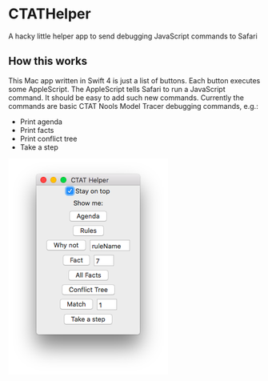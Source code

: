# CTATHelper
A hacky little helper app to send debugging JavaScript commands to Safari

## How this works

This Mac app written in Swift 4 is just a list of buttons.  Each button
executes some AppleScript.  The AppleScript tells Safari to run a JavaScript
command.  It should be easy to add such new commands.  Currently the commands
are basic CTAT Nools Model Tracer debugging commands, e.g.:

- Print agenda
- Print facts
- Print conflict tree
- Take a step

![Helper screenshot](Assets/screenshot.png "Screenshot")


